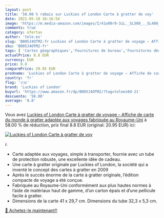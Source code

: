 ```yaml
---
layout: post
title: '58.00 % rabais sur Luckies of London Carte à gratter de voy'
date: 2021-05-10 16:16:54
image: 'https://m.media-amazon.com/images/I/41o00r9-3iL._SL500_._SL400_.jpg'
comments: true
category: ofertas
author: 'tole.es'
slug: 'B005J4OTM2-fr Luckies of London Carte à gratter de voyage – Affiche de...'
sku: 'B005J4OTM2-fr'
tags: [ 'Cartes géographiques','Fournitures de bureau','Fournitures décole','Ressources pour les programmes','Ressources pour les programmes de géographie','luckies of london', ]
actualPrice: 8.8 EUR
currency: EUR
price: 8.8
comparePrice: 20.95 EUR
prodname: 'Luckies of London Carte à gratter de voyage – Affiche de carte du monde à gratter adaptée aux voyages  fabriquée au Royaume-Uni'
country: 'fr'
flag: '🇫🇷'
brand: 'Luckies of London'
buyurl: 'https://www.amazon.fr/dp/B005J4OTM2/?tag=tolees0d-21'
descuento: '58.00'
average: '8.8'
---
```


Vous avez [Luckies of London Carte à gratter de voyage – Affiche de carte du monde à gratter adaptée aux voyages  fabriquée au Royaume-Uni](https://www.amazon.fr/dp/B005J4OTM2/?tag=tolees0d-21)  à  58.00 % de réduction, prix final  8.8 EUR (original: 20.95 EUR) ici:

[![Luckies of London Carte à gratter de voy](https://m.media-amazon.com/images/I/41o00r9-3iL._SL500_._SL400_.jpg)](https://www.amazon.fr/dp/B005J4OTM2/?tag=tolees0d-21)

ℹ️:

- Carte adaptée aux voyages, simple à transporter, fournie avec un tube de protection robuste, une excellente idée de cadeau.
- Une carte à gratter originale par Luckies of London, la société qui a inventé le concept des cartes à gratter en 2009
- Après le succès énorme de la carte à gratter originale, l’édition compacte de voyage a été conçue.
- Fabriquée au Royaume-Uni conformément aux plus hautes normes à l’aide de matériaux haut de gamme, d’un carton épais et d’une pellicule facile à gratter.
- Dimensions de la carte 41 x 29,7 cm. Dimensions du tube 32,3 x 5,3 cm.

[🛒 Achetez-le maintenant!!](https://www.amazon.fr/dp/B005J4OTM2/?tag=tolees0d-21)
